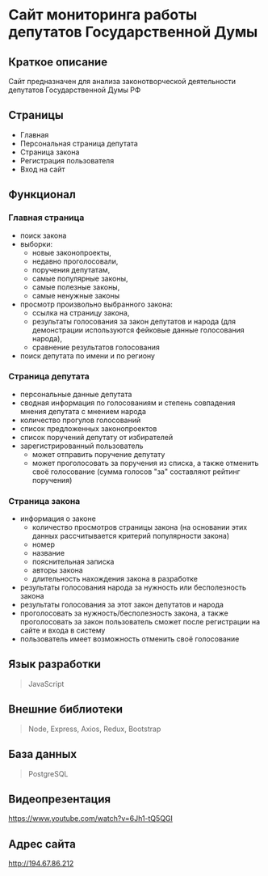 # Сайт мониторинга работы депутатов Государственной Думы

## Краткое описание
Сайт предназначен для анализа законотворческой деятельности депутатов Государственной Думы РФ

## Страницы
- Главная
- Персональная страница депутата
- Страница закона
- Регистрация пользователя
- Вход на сайт

## Функционал
### Главная страница
- поиск закона
- выборки: 
    - новые законопроекты,
    - недавно проголосовали,
    - поручения депутатам,
    - самые популярные законы,
    - самые полезные законы,
    - самые ненужные законы
- просмотр произвольно выбранного закона:
    - ссылка на страницу закона,
    - результаты голосования за закон депутатов и народа (для демонстрации используются фейковые данные голосования народа),
    - сравнение результатов голосования
- поиск депутата по имени и по региону

### Страница депутата
- персональные данные депутата
- сводная информация по голосованиям и степень совпадения мнения депутата с мнением народа
- количество прогулов голосований
- список предложенных законопроектов
- список поручений депутату от избирателей
- зарегистрированный пользователь
    - может отправить поручение депутату
    - может проголосовать за поручения из списка, а также отменить своё голосование (сумма голосов "за" составляют рейтинг поручения)

### Страница закона
- информация о законе
    - количество просмотров страницы закона (на основании этих данных рассчитывается критерий популярности закона)
    - номер
    - название
     - пояснительная записка
     - авторы закона
     - длительность нахождения закона в разработке
- результаты голосования народа за нужность или бесполезность закона
- результаты голосования за этот закон депутатов и народа
- проголосовать за нужность/бесполезность закона, а также проголосовать за закон пользователь сможет после регистрации на сайте и входа в систему
- пользователь имеет возможность отменить своё голосование

## Язык разработки
>JavaScript

## Внешние библиотеки
>Node, Express, Axios,  Redux, Bootstrap

## База данных
>PostgreSQL

## Видеопрезентация
https://www.youtube.com/watch?v=6Jh1-tQ5QGI

## Адрес сайта
http://194.67.86.212